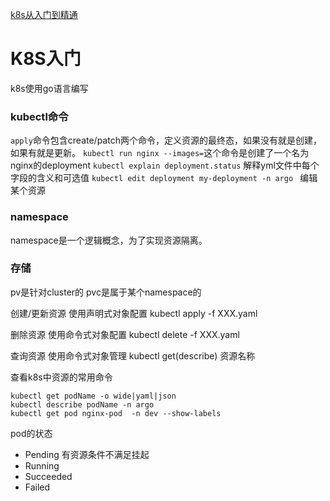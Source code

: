 [k8s从入门到精通](https://www.bilibili.com/video/BV1cK4y1L7Am)
# K8S入门
k8s使用go语言编写
### kubectl命令
`apply`命令包含create/patch两个命令，定义资源的最终态，如果没有就是创建，如果有就是更新。
`kubectl run nginx --images=`这个命令是创建了一个名为nginx的deployment
`kubectl explain deployment.status` 解释yml文件中每个字段的含义和可选值
`kubectl edit deployment my-deployment -n argo ` 编辑某个资源
### namespace
namespace是一个逻辑概念，为了实现资源隔离。
### 存储
pv是针对cluster的
pvc是属于某个namespace的


创建/更新资源 使用声明式对象配置 kubectl apply -f XXX.yaml

删除资源 使用命令式对象配置 kubectl delete -f XXX.yaml

查询资源 使用命令式对象管理 kubectl get(describe) 资源名称


查看k8s中资源的常用命令
```
kubectl get podName -o wide|yaml|json
kubectl describe podName -n argo 
kubectl get pod nginx-pod  -n dev --show-labels
```
pod的状态
- Pending 有资源条件不满足挂起
- Running  
- Succeeded
- Failed













